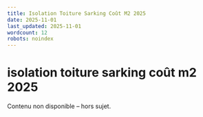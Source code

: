 ```yaml
---
title: Isolation Toiture Sarking Coût M2 2025
date: 2025-11-01
last_updated: 2025-11-01
wordcount: 12
robots: noindex
---
```


# isolation toiture sarking coût m2 2025

Contenu non disponible – hors sujet.